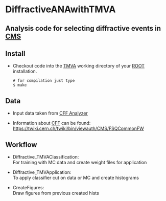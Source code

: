 # DiffractiveANAwithTMVA

## Analysis code for selecting diffractive events in [CMS](http://cms.web.cern.ch/)

## Install

* Checkout code into the [TMVA](tmva.sourceforge.net/) working directory 
  of your [ROOT](https://root.cern.ch/) installation.

  ```shell
  # for compilation just type
  $ make
  ```

## Data

* Input data taken from [CFF Analyzer](https://github.com/makbiyik/CommonFSQFramework/tree/CMSSW_76X_master/Core/test/DiffractiveCrossSection)

* Information about [CFF](https://github.com/hvanhaev/CommonFSQFramework) can be found: <br>
  https://twiki.cern.ch/twiki/bin/viewauth/CMS/FSQCommonFW

## Workflow

* Diffractive_TMVAClassification: <br>
  For training with MC data and
  create weight files for application

* Diffractive_TMVApplication: <br>
  To apply classifier cut on data or MC
  and create histograms

* CreateFigures: <br>
  Draw figures from previous created hists
